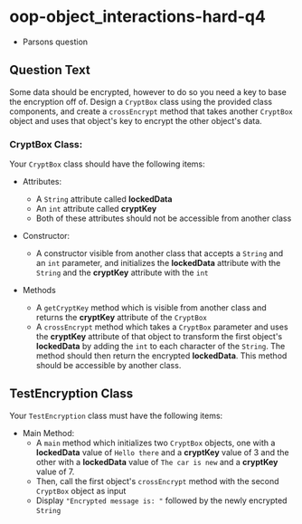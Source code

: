 # oop-object_interactions-hard-q4

- Parsons question

## Question Text

Some data should be encrypted, however to do so you need a key to base the encryption off of. Design a `CryptBox` class
using the provided class components, and create a `crossEncrypt` method that takes another `CryptBox` object and 
uses that object's key to encrypt the other object's data.

### CryptBox Class:

Your `CryptBox` class should have the following items:

- Attributes:
    - A `String` attribute called **lockedData**
    - An `int` attribute called **cryptKey**
    - Both of these attributes should not be accessible from another class

- Constructor:
    - A constructor visible from another class that accepts a `String` and an `int` parameter, and initializes the 
      **lockedData** attribute with the `String` and the **cryptKey** attribute with the `int`

- Methods
    - A `getCryptKey` method which is visible from another class and returns the **cryptKey** attribute of the `CryptBox`
    - A `crossEncrypt` method which takes a `CryptBox` parameter and uses the **cryptKey** attribute of that object to
    transform the first object's **lockedData** by adding the `int` to each character of the `String`. The method 
    should then return the encrypted **lockedData**. This method should be accessible by another class.

## TestEncryption Class

Your `TestEncryption` class must have the following items:

- Main Method:
    - A `main` method which initializes two `CryptBox` objects, one with a **lockedData** value of `Hello there` and a 
      **cryptKey** value of 3 and the other with a **lockedData** value of `The car is new` and a **cryptKey** value
      of 7.
    - Then, call the first object's `crossEncrypt` method with the second `CryptBox` object as input
    - Display `"Encrypted message is: "` followed by the newly encrypted `String`
